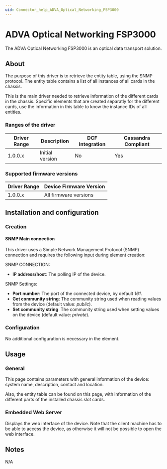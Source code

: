```yaml
---
uid: Connector_help_ADVA_Optical_Networking_FSP3000
---
```


# ADVA Optical Networking FSP3000

The ADVA Optical Networking FSP3000 is an optical data transport solution.

## About

The purpose of this driver is to retrieve the entity table, using the SNMP protocol. The entity table contains a list of all instances of all cards in the chassis.

This is the main driver needed to retrieve information of the different cards in the chassis. Specific elements that are created separatly for the different cards, use the information in this table to know the instance IDs of all entities.

### Ranges of the driver

| **Driver Range** | **Description** | **DCF Integration** | **Cassandra Compliant** |
|------------------|-----------------|---------------------|-------------------------|
| 1.0.0.x          | Initial version | No                  | Yes                     |

### Supported firmware versions

| **Driver Range** | **Device Firmware Version** |
|------------------|-----------------------------|
| 1.0.0.x          | All firmware versions       |

## Installation and configuration

### Creation

#### SNMP Main connection

This driver uses a Simple Network Management Protocol (SNMP) connection and requires the following input during element creation:

SNMP CONNECTION:

- **IP address/host**: The polling IP of the device.

SNMP Settings:

- **Port number**: The port of the connected device, by default *161*.
- **Get community string**: The community string used when reading values from the device (default value: *public*).
- **Set community string**: The community string used when setting values on the device (default value: *private*).

### Configuration

No additional configuration is necessary in the element.

## Usage

### General

This page contains parameters with general information of the device: system name, description, contact and location.

Also, the entity table can be found on this page, with information of the different parts of the installed chassis slot cards.

### Embedded Web Server

Displays the web interface of the device. Note that the client machine has to be able to access the device, as otherwise it will not be possible to open the web interface.

## Notes

N/A
